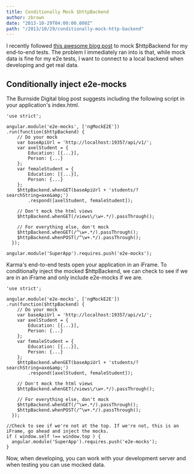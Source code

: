 ```yaml
---
title: Conditionally Mock $httpBackend
author: zbrown
date: "2013-10-29T04:00:00.000Z"
path: "/2013/10/29/conditionally-mock-http-backend"
---
```


I recently followed
[this awesome blog post](http://blogs.burnsidedigital.com/2013/09/and-httpbackend-mock-for-all-unit-e2e-testings/)
to mock $httpBackend for my end-to-end tests. The problem I immediately ran into
is that, while mock data is fine for my e2e tests, I want to connect to a local
backend when developing and get real data.

## Conditionally inject e2e-mocks

The Burnside Digital blog post suggests including the following script in your
application's index.html.

```
'use strict';
 
angular.module('e2e-mocks', ['ngMockE2E'])
.run(function($httpBackend) {
    // Do your mock
    var baseApiUrl = 'http://localhost:19357/api/v1/';
    var axelStudent = {
        Education: [{...}],
        Person: {...}
    };
    var femaleStudent = {
        Education: [{...}],
        Person: {...}
    };
    $httpBackend.whenGET(baseApiUrl + 'students/?searchString=axe&amp;')
        .respond([axelStudent, femaleStudent]);
 
    // Don't mock the html views
    $httpBackend.whenGET(/views\/\w+.*/).passThrough();
 
    // For everything else, don't mock
    $httpBackend.whenGET(/^\w+.*/).passThrough();
    $httpBackend.whenPOST(/^\w+.*/).passThrough();
  });
 
angular.module('SuperApp').requires.push('e2e-mocks');
```

Karma's end-to-end tests open your application in an iFrame. To conditionally
inject the mocked $httpBackend, we can check to see if we are in an iFrame and
only include e2e-mocks if we are.

```
'use strict';
 
angular.module('e2e-mocks', ['ngMockE2E'])
.run(function($httpBackend) {
    // Do your mock
    var baseApiUrl = 'http://localhost:19357/api/v1/';
    var axelStudent = {
        Education: [{...}],
        Person: {...}
    };
    var femaleStudent = {
        Education: [{...}],
        Person: {...}
    };
    $httpBackend.whenGET(baseApiUrl + 'students/?searchString=axe&amp;')
        .respond([axelStudent, femaleStudent]);
 
    // Don't mock the html views
    $httpBackend.whenGET(/views\/\w+.*/).passThrough();
 
    // For everything else, don't mock
    $httpBackend.whenGET(/^\w+.*/).passThrough();
    $httpBackend.whenPOST(/^\w+.*/).passThrough();
  });

//Check to see if we're not at the top. If we're not, this is an iFrame, go ahead and inject the mocks.  
if ( window.self !== window.top ) {
  angular.module('SuperApp').requires.push('e2e-mocks');
}
```

Now, when developing, you can work with your development server and when testing
you can use mocked data.
